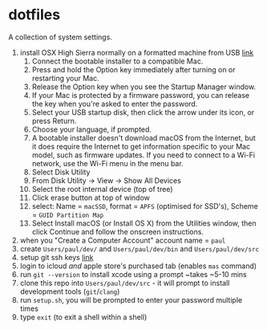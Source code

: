 # dotfiles

A collection of system settings.

1. install OSX High Sierra normally on a formatted machine from USB [link](https://support.apple.com/en-ca/HT201372#download)
    1. Connect the bootable installer to a compatible Mac. 
    1. Press and hold the Option key immediately after turning on or restarting your Mac.
    1. Release the Option key when you see the Startup Manager window.
    1. If your Mac is protected by a firmware password, you can release the key when you're asked to enter the password.
    1. Select your USB startup disk, then click the arrow under its icon, or press Return. 
    1. Choose your language, if prompted.
    1. A bootable installer doesn't download macOS from the Internet, but it does require the Internet to get information specific to your Mac model, such as firmware updates. If you need to connect to a Wi-Fi network, use the Wi-Fi menu  in the menu bar. 
    1. Select Disk Utility
    1. From Disk Utility -> View -> Show All Devices
    1. Select the root internal device (top of tree)
    1. Click erase button at top of window
    1. select: Name = `macSSD`, format = `APFS` (optimised for SSD's), Scheme = `GUID Partition Map` 
    1. Select Install macOS (or Install OS X) from the Utilities window, then click Continue and follow the onscreen instructions.
1. when you "Create a Computer Account" account name = `paul`
1. create `Users/paul/dev/` and `Users/paul/dev/bin` and `Users/paul/dev/src`
1. setup git ssh keys [link](https://help.github.com/articles/generating-a-new-ssh-key-and-adding-it-to-the-ssh-agent/)
1. login to icloud *and* apple store's purchased tab (enables `mas` command)
1. run `git --version` to install xcode using a prompt ~takes ~5-10 mins
1. clone this repo into `Users/paul/dev/src` - it will prompt to install development tools (`git`/`clang`)
1. run `setup.sh`, you will be prompted to enter your password multiple times
1. type `exit` (to exit a shell within a shell)

